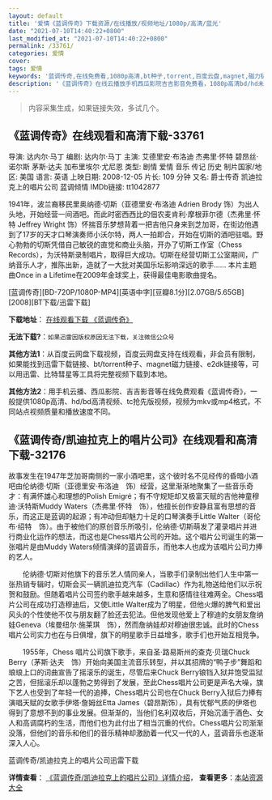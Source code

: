 ```yaml
---
layout: default
title: '爱情《蓝调传奇》下载资源/在线播放/视频地址/1080p/高清/蓝光'
date: "2021-07-10T14:40:22+0800"
last_modified_at: "2021-07-10T14:40:22+0800"
permalink: /33761/
categories: 爱情
cover:
tags: 爱情
keywords: '蓝调传奇,在线免费看,1080p高清,bt种子,torrent,百度云盘,magnet,磁力链,迅雷下载资源'
description: '《蓝调传奇》在线云播放手机西瓜影院吉吉影音免费看，1080p高清bd/hd未删减完整版和tc抢先枪版，mkv/mp4格式，附带bt/torrent种子、magnet/磁力链、百度云盘、网盘资源迅雷下载链接'
---
```


>内容采集生成，如果链接失效，多试几个。


## 《蓝调传奇》在线观看和高清下载-33761

导演: 达内尔·马丁 编剧: 达内尔·马丁 主演: 艾德里安·布洛迪 杰弗里·怀特 碧昂丝·诺尔斯 茅斯·达夫 加布里埃尔·尤尼恩 类型: 剧情 爱情 音乐 传记 历史 制片国家/地区: 美国 语言: 英语 上映日期: 2008-12-05 片长: 109 分钟 又名: 爵士传奇 凯迪拉克上的唱片公司 蓝调倾情 IMDb链接: tt1042877

1941年，波兰裔移民里奥纳德·切斯（亚德里安·布洛迪 Adrien Brody 饰）为出人头地，开始经营一间酒吧。而此时密西西比的佃农麦肯利·摩根菲尔德（杰弗里·怀特 Jeffrey Wright 饰）怀揣音乐梦想背着一把吉他只身来到芝加哥，在街边他遇到了17岁的天才口琴演奏师小沃尔特，两人一拍即合，开始在切斯的酒吧驻唱。野心勃勃的切斯凭借自己敏锐的直觉和商业头脑，开办了切斯工作室（Chess Records），为沃特斯录制唱片，取得巨大成功。切斯在经营切斯工公室期间，广纳音乐人才，推陈出新，造就了一大批对美国乐坛影响深远的歌手…… 本片主题曲Once in a Lifetime在2009年金球奖上，获得最佳电影歌曲提名。


[蓝调传奇][BD-720P/1080P-MP4][英语中字][豆瓣8.1分][2.07GB/5.65GB][2008][BT下载/迅雷下载]

**下载地址**： [在线观看下载 《蓝调传奇》](https://www.btdx8.com/torrent/ldcq_2008.html) 


**无法下载?**：`如果迅雷因版权原因无法下载，关注微信公众号 `

**其他方法1**：从百度云网盘下载视频，百度云网盘支持在线观看，非会员有限制，如果能找到迅雷下载链接、bt/torrent种子、magnet磁力链接、e2dk链接等，可以用迅雷、比特彗星等工具将完整视频下载到本地。

**其他方法2**：用手机云播、西瓜影院、吉吉影音等在线免费观看《蓝调传奇》，一般提供1080p高清、hd/bd高清视频、tc抢先版视频，视频为mkv或mp4格式，不同站点视频质量和播放速度不同。


## 《蓝调传奇/凯迪拉克上的唱片公司》在线观看和高清下载-32176

故事发生在1947年芝加哥南侧的一家小酒吧里，这个彼时名不见经传的昏暗小酒吧由伦纳德&middot;切斯（亚德里安&middot;布洛迪　饰）经营，这里渐渐地聚集了一些音乐奇才：有满怀雄心和理想的Polish Emigré；有不守规矩却又极富天赋的吉他神童穆迪&middot;沃特斯Muddy Waters（杰弗里·怀特　饰），他擅长创作安静且富有思想的音乐，而这正是蓝调的起源；有冲动但却魅力十足的口琴演奏手Little Walter（哥伦布·绍特　饰）。由于被他们的原创音乐所吸引，伦纳德·切斯萌发了灌录唱片并进行商业化运作的想法，而这也是Chess唱片公司的开始。这个唱片公司诞生的第一张唱片是由Muddy Waters倾情演绎的蓝调音乐，而他本人也成为该唱片公司力捧的艺人。</p>　　伦纳德&middot;切斯对他旗下的音乐艺人情同亲人，当歌手们录制出他们人生中第一张热销专辑时，切斯会买一辆凯迪拉克汽车（Cadillac）作为礼物送给他们以示祝贺和鼓励。但随着唱片公司签约歌手越来越多，生意和感情往往难两全。Chess唱片公司在成功打造穆迪后，又使Little Walter成为了明星，但他火爆的脾气和爱出风头的个性使他不仅与朋友翻了脸还去犯法。但他发现他爱上了穆迪的女朋友詹纳娃Geneva（埃曼纽尔&middot;施莱琪　饰），然而詹纳娃却对穆迪很忠诚。此时的Chess唱片公司实力也在与日俱增，旗下的明星歌手日益增多，歌手们也开始互相竞争。</p>　　1955年，Chess 唱片公司旗下歌手，来自圣·路易斯州的查克&middot;贝瑞Chuck Berry（茅斯&middot;达夫　饰）开始向美国主流音乐转型，并以其招牌的&ldquo;鸭子步&rdquo;舞蹈和琅琅上口的词曲宣告了摇滚乐的诞生，尽管后来Chuck Berry锒铛入狱并饱受监狱之苦，但摇滚乐却以蓬勃之势得到了发展，至此Chess唱片公司更是声名大噪，旗下艺人也受到了年轻一代的追捧，Chess唱片公司也在Chuck Berry入狱后力捧有演唱天赋的女歌手伊塔·詹姆丝Etta James（碧昂斯饰），具有忧郁气质的伊塔也得到了意想不到的事业发展。但渐渐的，当他们名利双收后，开始沉湎于酒色、女人和高调腐朽的生活，而他们也为此付出了相当沉重的代价。Chess唱片公司渐渐没落，但他们的音乐和他们的音乐精神却激励着一代又一代的人，蓝调音乐也逐渐深入人心。</p>


蓝调传奇/凯迪拉克上的唱片公司迅雷下载

**详情查看**： [《蓝调传奇/凯迪拉克上的唱片公司》详情介绍](/movie/32176/)， **查看更多**：[本站资源大全](/movie/t/all/)

